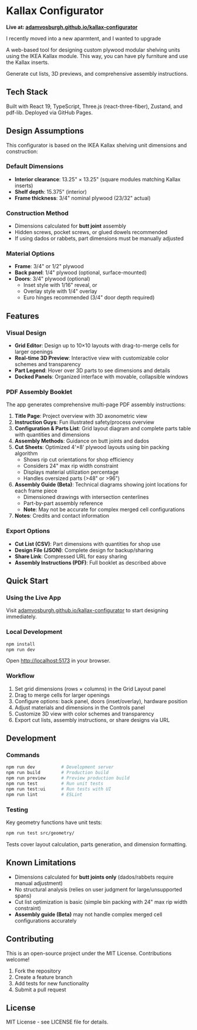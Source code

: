 # Kallax Configurator

**Live at: [adamvosburgh.github.io/kallax-configurator](https://adamvosburgh.github.io/kallax-configurator)**

I recently moved into a new aparmtent, and I wanted to upgrade 

A web-based tool for designing custom plywood modular shelving units using the IKEA Kallax module. This way, you can have ply furniture and use the Kallax inserts. 

Generate cut lists, 3D previews, and comprehensive assembly instructions.

## Tech Stack

Built with React 19, TypeScript, Three.js (react-three-fiber), Zustand, and pdf-lib. Deployed via GitHub Pages.

## Design Assumptions

This configurator is based on the IKEA Kallax shelving unit dimensions and construction:

### Default Dimensions
- **Interior clearance**: 13.25" × 13.25" (square modules matching Kallax inserts)
- **Shelf depth**: 15.375" (interior)
- **Frame thickness**: 3/4" nominal plywood (23/32" actual)

### Construction Method
- Dimensions calculated for **butt joint** assembly
- Hidden screws, pocket screws, or glued dowels recommended
- If using dados or rabbets, part dimensions must be manually adjusted

### Material Options
- **Frame**: 3/4" or 1/2" plywood
- **Back panel**: 1/4" plywood (optional, surface-mounted)
- **Doors**: 3/4" plywood (optional)
  - Inset style with 1/16" reveal, or
  - Overlay style with 1/4" overlay
  - Euro hinges recommended (3/4" door depth required)

## Features

### Visual Design
- **Grid Editor**: Design up to 10×10 layouts with drag-to-merge cells for larger openings
- **Real-time 3D Preview**: Interactive view with customizable color schemes and transparency
- **Part Legend**: Hover over 3D parts to see dimensions and details
- **Docked Panels**: Organized interface with movable, collapsible windows

### PDF Assembly Booklet

The app generates comprehensive multi-page PDF assembly instructions:

1. **Title Page**: Project overview with 3D axonometric view
2. **Instruction Guys**: Fun illustrated safety/process overview
3. **Configuration & Parts List**: Grid layout diagram and complete parts table with quantities and dimensions
4. **Assembly Methods**: Guidance on butt joints and dados
5. **Cut Sheets**: Optimized 4'×8' plywood layouts using bin packing algorithm
   - Shows rip cut orientations for shop efficiency
   - Considers 24" max rip width constraint
   - Displays material utilization percentage
   - Handles oversized parts (>48" or >96")
6. **Assembly Guide (Beta)**: Technical diagrams showing joint locations for each frame piece
   - Dimensioned drawings with intersection centerlines
   - Part-by-part assembly reference
   - **Note**: May not be accurate for complex merged cell configurations
7. **Notes**: Credits and contact information

### Export Options
- **Cut List (CSV)**: Part dimensions with quantities for shop use
- **Design File (JSON)**: Complete design for backup/sharing
- **Share Link**: Compressed URL for easy sharing
- **Assembly Instructions (PDF)**: Full booklet as described above

## Quick Start

### Using the Live App
Visit [adamvosburgh.github.io/kallax-configurator](https://adamvosburgh.github.io/kallax-configurator) to start designing immediately.

### Local Development
```bash
npm install
npm run dev
```
Open [http://localhost:5173](http://localhost:5173) in your browser.

### Workflow
1. Set grid dimensions (rows × columns) in the Grid Layout panel
2. Drag to merge cells for larger openings
3. Configure options: back panel, doors (inset/overlay), hardware position
4. Adjust materials and dimensions in the Controls panel
5. Customize 3D view with color schemes and transparency
6. Export cut lists, assembly instructions, or share designs via URL

## Development

### Commands
```bash
npm run dev          # Development server
npm run build        # Production build  
npm run preview      # Preview production build
npm run test         # Run unit tests
npm run test:ui      # Run tests with UI
npm run lint         # ESLint
```

### Testing
Key geometry functions have unit tests:
```bash
npm run test src/geometry/
```

Tests cover layout calculation, parts generation, and dimension formatting.

## Known Limitations

- Dimensions calculated for **butt joints only** (dados/rabbets require manual adjustment)
- No structural analysis (relies on user judgment for large/unsupported spans)
- Cut list optimization is basic (simple bin packing with 24" max rip width constraint)
- **Assembly guide (Beta)** may not handle complex merged cell configurations accurately

## Contributing

This is an open-source project under the MIT License. Contributions welcome!

1. Fork the repository
2. Create a feature branch
3. Add tests for new functionality  
4. Submit a pull request

## License

MIT License - see LICENSE file for details.